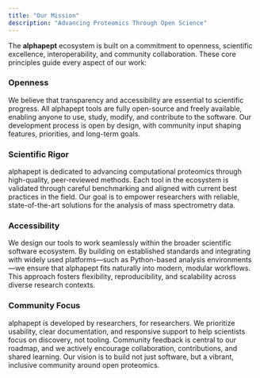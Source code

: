 ```yaml
---
title: "Our Mission"
description: "Advancing Proteomics Through Open Science"
---
```



The **alphapept** ecosystem is built on a commitment to openness, scientific excellence, interoperability, and community collaboration. These core principles guide every aspect of our work:

### Openness

We believe that transparency and accessibility are essential to scientific progress. All alphapept tools are fully open-source and freely available, enabling anyone to use, study, modify, and contribute to the software. Our development process is open by design, with community input shaping features, priorities, and long-term goals.

### Scientific Rigor

alphapept is dedicated to advancing computational proteomics through high-quality, peer-reviewed methods. Each tool in the ecosystem is validated through careful benchmarking and aligned with current best practices in the field. Our goal is to empower researchers with reliable, state-of-the-art solutions for the analysis of mass spectrometry data.

### Accessibility

We design our tools to work seamlessly within the broader scientific software ecosystem. By building on established standards and integrating with widely used platforms—such as Python-based analysis environments—we ensure that alphapept fits naturally into modern, modular workflows. This approach fosters flexibility, reproducibility, and scalability across diverse research contexts.

### Community Focus

alphapept is developed by researchers, for researchers. We prioritize usability, clear documentation, and responsive support to help scientists focus on discovery, not tooling. Community feedback is central to our roadmap, and we actively encourage collaboration, contributions, and shared learning. Our vision is to build not just software, but a vibrant, inclusive community around open proteomics.
